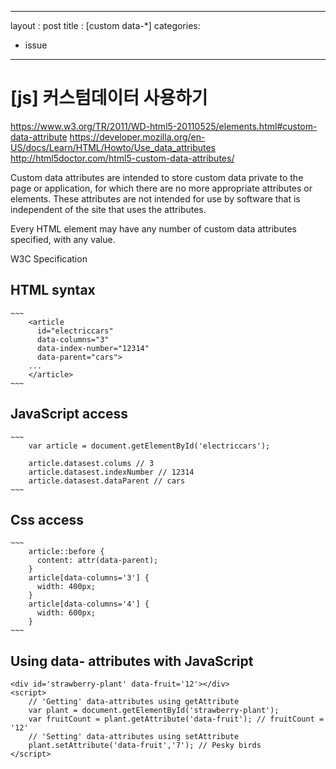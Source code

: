 
---
layout : post
title : [custom data-*] 
categories: 
- issue
---

# [js] 커스텀데이터 사용하기

https://www.w3.org/TR/2011/WD-html5-20110525/elements.html#custom-data-attribute
https://developer.mozilla.org/en-US/docs/Learn/HTML/Howto/Use_data_attributes
http://html5doctor.com/html5-custom-data-attributes/

Custom data attributes are intended to store custom data private to the page or application, for which there are no more appropriate attributes or elements.
These attributes are not intended for use by software that is independent of the site that uses the attributes.

Every HTML element may have any number of custom data attributes specified, with any value.

W3C Specification

## HTML syntax
    ~~~
        <article
          id="electriccars"
          data-columns="3"
          data-index-number="12314"
          data-parent="cars">
        ...
        </article>
    ~~~

## JavaScript access

    ~~~
        var article = document.getElementById('electriccars');
        
        article.datasest.colums // 3
        article.datasest.indexNumber // 12314
        article.datasest.dataParent // cars 
    ~~~

## Css access
    ~~~
        article::before {
          content: attr(data-parent);
        }
        article[data-columns='3'] {
          width: 400px;
        }
        article[data-columns='4'] {
          width: 600px;
        }
    ~~~


## Using data- attributes with JavaScript

    <div id='strawberry-plant' data-fruit='12'></div>
    <script>
        // 'Getting' data-attributes using getAttribute
        var plant = document.getElementById('strawberry-plant');
        var fruitCount = plant.getAttribute('data-fruit'); // fruitCount = '12'
        // 'Setting' data-attributes using setAttribute
        plant.setAttribute('data-fruit','7'); // Pesky birds
    </script>
